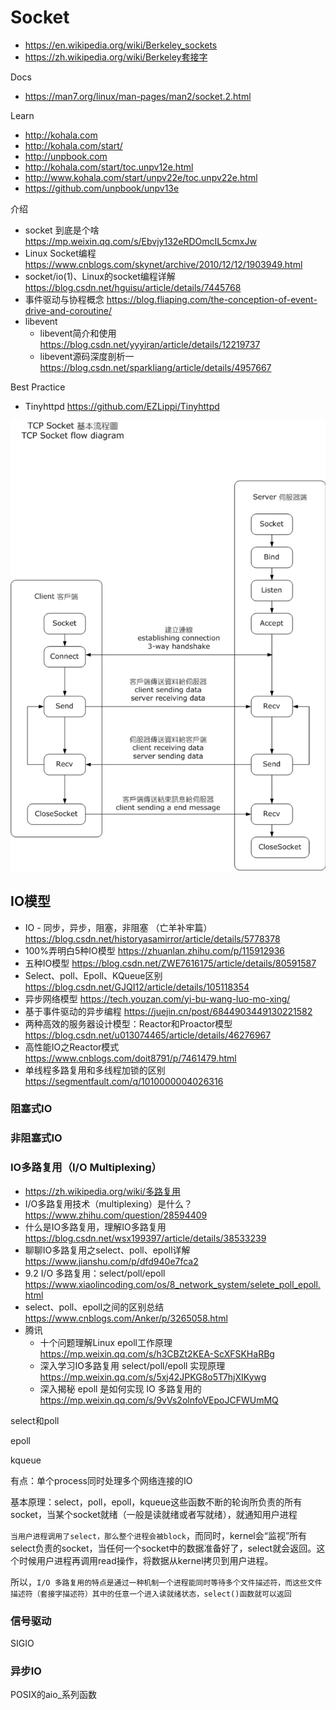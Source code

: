 # Socket
- https://en.wikipedia.org/wiki/Berkeley_sockets
- https://zh.wikipedia.org/wiki/Berkeley套接字

Docs
- https://man7.org/linux/man-pages/man2/socket.2.html

Learn
- http://kohala.com
- http://kohala.com/start/
- http://unpbook.com
- http://kohala.com/start/toc.unpv12e.html
- http://www.kohala.com/start/unpv22e/toc.unpv22e.html
- https://github.com/unpbook/unpv13e

介绍
- socket 到底是个啥 https://mp.weixin.qq.com/s/Ebvjy132eRDOmcIL5cmxJw
- Linux Socket编程 https://www.cnblogs.com/skynet/archive/2010/12/12/1903949.html
- socket/io(1)、Linux的socket编程详解 https://blog.csdn.net/hguisu/article/details/7445768
- 事件驱动与协程概念 https://blog.fliaping.com/the-conception-of-event-drive-and-coroutine/
- libevent
  - libevent简介和使用 https://blog.csdn.net/yyyiran/article/details/12219737
  - libevent源码深度剖析一 https://blog.csdn.net/sparkliang/article/details/4957667

Best Practice
- Tinyhttpd https://github.com/EZLippi/Tinyhttpd

![socket-flow](images/socket-flow.png)

## IO模型
- IO - 同步，异步，阻塞，非阻塞 （亡羊补牢篇）https://blog.csdn.net/historyasamirror/article/details/5778378
- 100%弄明白5种IO模型 https://zhuanlan.zhihu.com/p/115912936
- 五种IO模型 https://blog.csdn.net/ZWE7616175/article/details/80591587
- Select、poll、Epoll、KQueue区别 https://blog.csdn.net/GJQI12/article/details/105118354
- 异步网络模型 https://tech.youzan.com/yi-bu-wang-luo-mo-xing/
- 基于事件驱动的异步编程 https://juejin.cn/post/6844903449130221582
- 两种高效的服务器设计模型：Reactor和Proactor模型 https://blog.csdn.net/u013074465/article/details/46276967
- 高性能IO之Reactor模式 https://www.cnblogs.com/doit8791/p/7461479.html
- 单线程多路复用和多线程加锁的区别 https://segmentfault.com/q/1010000004026316

### 阻塞式IO

### 非阻塞式IO

### IO多路复用（I/O Multiplexing）
- https://zh.wikipedia.org/wiki/多路复用
- I/O多路复用技术（multiplexing）是什么？https://www.zhihu.com/question/28594409
- 什么是IO多路复用，理解IO多路复用 https://blog.csdn.net/wsx199397/article/details/38533239
- 聊聊IO多路复用之select、poll、epoll详解 https://www.jianshu.com/p/dfd940e7fca2
- 9.2 I/O 多路复用：select/poll/epoll https://www.xiaolincoding.com/os/8_network_system/selete_poll_epoll.html
- select、poll、epoll之间的区别总结 https://www.cnblogs.com/Anker/p/3265058.html
- 腾讯
  - 十个问题理解Linux epoll工作原理 https://mp.weixin.qq.com/s/h3CBZt2KEA-ScXFSKHaRBg
  - 深入学习IO多路复用 select/poll/epoll 实现原理 https://mp.weixin.qq.com/s/5xj42JPKG8o5T7hjXIKywg
  - 深入揭秘 epoll 是如何实现 IO 多路复用的 https://mp.weixin.qq.com/s/9vVs2olnfoVEpoJCFWUmMQ

select和poll

epoll

kqueue

有点：单个process同时处理多个网络连接的IO

基本原理：select，poll，epoll，kqueue这些函数不断的轮询所负责的所有socket，当某个socket就绪（一般是读就绪或者写就绪），就通知用户进程

`当用户进程调用了select，那么整个进程会被block`，而同时，kernel会“监视”所有select负责的socket，当任何一个socket中的数据准备好了，select就会返回。这个时候用户进程再调用read操作，将数据从kernel拷贝到用户进程。

所以，`I/O 多路复用的特点是通过一种机制一个进程能同时等待多个文件描述符，而这些文件描述符（套接字描述符）其中的任意一个进入读就绪状态，select()函数就可以返回`

### 信号驱动

SIGIO

### 异步IO

POSIX的aio_系列函数

